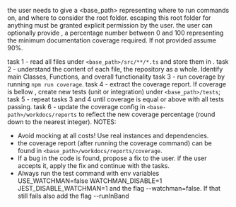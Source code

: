 the user needs to give a <base_path> representing where to run commands on, and where to consider the root folder.
escaping this root folder for anything must be granted explicit permission by the user.
the user can optionally provide <coverage>, a percentage number between 0 and 100 representing the minimum documentation coverage required. If not provided assume 90%.


task 1 - read all files under `<base_path>/src/**/*.ts` and store them in <files>.
task 2 - understand the content of each file, the repository as a whole. Identify main Classes, Functions, and overall functionality
task 3 - run coverage by running `npm run coverage`.
task 4 - extract the coverage report. If coverage is bellow <coverage>, create new tests (unit or integration) under `<base_path>/tests`;
task 5 - repeat tasks 3 and 4 until coverage is equal or above <coverage> with all tests passing.
task 6 - update the coverage config in `<base-path>/workdocs/reports` to reflect the new coverage percentage (round down to the nearest integer).
NOTES:
 - Avoid mocking at all costs! Use real instances and dependencies.
 - the coverage report (after running the coverage command) can be found in `<base_path>/workdocs/reports/coverage`.
 - If a bug in the code is found, propose a fix to the user. if the user accepts it, apply the fix and continue with the tasks.
 - Always run the test command with env variables USE_WATCHMAN=false WATCHMAN_DISABLE=1 JEST_DISABLE_WATCHMAN=1 and the flag --watchman=false. If that still fails also add the flag --runInBand
